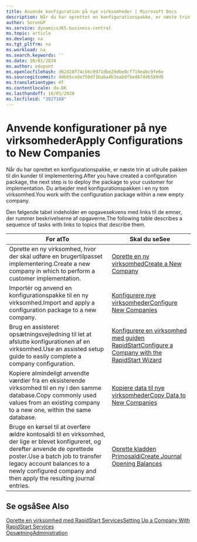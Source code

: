 ```yaml
---
title: Anvende konfiguration på nye virksomheder | Microsoft Docs
description: Når du har oprettet en konfigurationspakke, er næste trin at udrulle pakken til din kunder til implementering. Du kan bruge konfigurationen med en ny tom virksomhed.
author: SorenGP
ms.service: dynamics365-business-central
ms.topic: article
ms.devlang: na
ms.tgt_pltfrm: na
ms.workload: na
ms.search.keywords: ''
ms.date: 10/01/2020
ms.author: edupont
ms.openlocfilehash: d62d28f74cbbc0971dbe29dbe0cf719eabc9fe6e
ms.sourcegitcommit: ddbb5cede750df1baba4b3eab8fbed6744b5b9d6
ms.translationtype: HT
ms.contentlocale: da-DK
ms.lasthandoff: 10/01/2020
ms.locfileid: "3927168"
---
```

# <a name="apply-configurations-to-new-companies"></a><span data-ttu-id="0ccdc-104">Anvende konfigurationer på nye virksomheder</span><span class="sxs-lookup"><span data-stu-id="0ccdc-104">Apply Configurations to New Companies</span></span>
<span data-ttu-id="0ccdc-105">Når du har oprettet en konfigurationspakke, er næste trin at udrulle pakken til din kunder til implementering.</span><span class="sxs-lookup"><span data-stu-id="0ccdc-105">After you have created a configuration package, the next step is to deploy the package to your customer for implementation.</span></span> <span data-ttu-id="0ccdc-106">Du arbejder med konfigurationspakken i en ny tom virksomhed.</span><span class="sxs-lookup"><span data-stu-id="0ccdc-106">You work with the configuration package within a new empty company.</span></span>  

 <span data-ttu-id="0ccdc-107">Den følgende tabel indeholder en opgavesekvens med links til de emner, der rummer beskrivelserne af opgaverne.</span><span class="sxs-lookup"><span data-stu-id="0ccdc-107">The following table describes a sequence of tasks with links to topics that describe them.</span></span>

|<span data-ttu-id="0ccdc-108">**For at**</span><span class="sxs-lookup"><span data-stu-id="0ccdc-108">**To**</span></span>|<span data-ttu-id="0ccdc-109">**Skal du se**</span><span class="sxs-lookup"><span data-stu-id="0ccdc-109">**See**</span></span>|  
|------------|-------------|  
|<span data-ttu-id="0ccdc-110">Oprette en ny virksomhed, hvor der skal udføre en brugertilpasset implementering.</span><span class="sxs-lookup"><span data-stu-id="0ccdc-110">Create a new company in which to perform a customer implementation.</span></span>|[<span data-ttu-id="0ccdc-111">Oprette en ny virksomhed</span><span class="sxs-lookup"><span data-stu-id="0ccdc-111">Create a New Company</span></span>](admin-how-to-create-a-new-company.md)|  
|<span data-ttu-id="0ccdc-112">Importér og anvend en konfigurationspakke til en ny virksomhed.</span><span class="sxs-lookup"><span data-stu-id="0ccdc-112">Import and apply a configuration package to a new company.</span></span>|[<span data-ttu-id="0ccdc-113">Konfigurere nye virksomheder</span><span class="sxs-lookup"><span data-stu-id="0ccdc-113">Configure New Companies</span></span>](admin-how-to-configure-new-companies.md)|  
|<span data-ttu-id="0ccdc-114">Brug en assisteret opsætningsvejledning til let at afslutte konfigurationen af en virksomhed.</span><span class="sxs-lookup"><span data-stu-id="0ccdc-114">Use an assisted setup guide to easily complete a company configuration.</span></span>|[<span data-ttu-id="0ccdc-115">Konfigurere en virksomhed med guiden RapidStart</span><span class="sxs-lookup"><span data-stu-id="0ccdc-115">Configure a Company with the RapidStart Wizard</span></span>](admin-how-to-configure-a-company-with-the-rapidstart-wizard.md)|
|<span data-ttu-id="0ccdc-116">Kopiere almindeligt anvendte værdier fra en eksisterende virksomhed til en ny i den samme database.</span><span class="sxs-lookup"><span data-stu-id="0ccdc-116">Copy commonly used values from an existing company to a new one, within the same database.</span></span>|[<span data-ttu-id="0ccdc-117">Kopiere data til nye virksomheder</span><span class="sxs-lookup"><span data-stu-id="0ccdc-117">Copy Data to New Companies</span></span>](admin-how-to-copy-data-to-new-companies.md)|  
|<span data-ttu-id="0ccdc-118">Bruge en kørsel til at overføre ældre kontosaldi til en virksomhed, der lige er blevet konfigureret, og derefter anvende de oprettede poster.</span><span class="sxs-lookup"><span data-stu-id="0ccdc-118">Use a batch job to transfer legacy account balances to a newly configured company and then apply the resulting journal entries.</span></span>|[<span data-ttu-id="0ccdc-119">Oprette kladden Primosaldi</span><span class="sxs-lookup"><span data-stu-id="0ccdc-119">Create Journal Opening Balances</span></span>](admin-how-to-create-journal-opening-balances.md)|  

## <a name="see-also"></a><span data-ttu-id="0ccdc-120">Se også</span><span class="sxs-lookup"><span data-stu-id="0ccdc-120">See Also</span></span>  
[<span data-ttu-id="0ccdc-121">Oprette en virksomhed med RapidStart Services</span><span class="sxs-lookup"><span data-stu-id="0ccdc-121">Setting Up a Company With RapidStart Services</span></span>](admin-set-up-a-company-with-rapidstart.md)  
[<span data-ttu-id="0ccdc-122">Opsætning</span><span class="sxs-lookup"><span data-stu-id="0ccdc-122">Administration</span></span>](admin-setup-and-administration.md)
